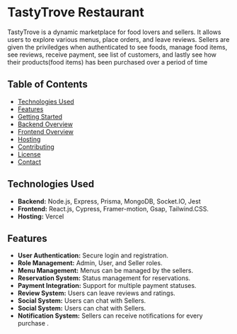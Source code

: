# TastyTrove Restaurant

TastyTrove is a dynamic marketplace for food lovers and sellers. It allows users to explore various menus, place orders, and leave reviews. Sellers are given the priviledges when authenticated to see foods, manage food items, see reviews, receive payment, see list of customers, and lastly see how their products(food items) has been purchased over a period of time

## Table of Contents

- [Technologies Used](#technologies-used)
- [Features](#features)
- [Getting Started](#getting-started)
- [Backend Overview](#backend-overview)
- [Frontend Overview](#frontend-overview)
- [Hosting](#hosting)
- [Contributing](#contributing)
- [License](#license)
- [Contact](#contact)


## Technologies Used

- **Backend:** Node.js, Express, Prisma, MongoDB, Socket.IO, Jest
- **Frontend:** React.js, Cypress,  Framer-motion, Gsap, Tailwind.CSS. 
- **Hosting:** Vercel


## Features

- **User Authentication:** Secure login and registration.
- **Role Management:** Admin, User, and Seller roles.
- **Menu Management:** Menus can be managed by the sellers.
- **Reservation System:** Status management for reservations.
- **Payment Integration:** Support for multiple payment statuses.
- **Review System:** Users can leave reviews and ratings.
- **Social System:** Users can chat with Sellers.
- **Social System:** Users can chat with Sellers.
- **Notification System:** Sellers can receive notifications for every purchase .
